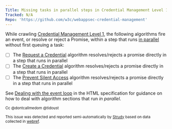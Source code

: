 ```yaml
---
Title: Missing tasks in parallel steps in Credential Management Level 1
Tracked: N/A
Repo: 'https://github.com/w3c/webappsec-credential-management'
---
```


While crawling [Credential Management Level 1](https://w3c.github.io/webappsec-credential-management/), the following algorithms fire an event, or resolve or reject a Promise, within a step that runs [in parallel](https://html.spec.whatwg.org/multipage/infrastructure.html#in-parallel) without first queuing a task:
* [ ] The [Request a Credential](https://w3c.github.io/webappsec-credential-management/#abstract-opdef-request-a-credential) algorithm resolves/rejects a promise directly in a step that runs in parallel
* [ ] The [Create a Credential](https://w3c.github.io/webappsec-credential-management/#abstract-opdef-create-a-credential) algorithm resolves/rejects a promise directly in a step that runs in parallel
* [ ] The [Prevent Silent Access](https://w3c.github.io/webappsec-credential-management/#abstract-opdef-prevent-silent-access) algorithm resolves/rejects a promise directly in a step that runs in parallel

See [Dealing with the event loop](https://html.spec.whatwg.org/multipage/webappapis.html#event-loop-for-spec-authors) in the HTML specification for guidance on how to deal with algorithm sections that run *in parallel*.

<sub>Cc @dontcallmedom @tidoust</sub>

<sub>This issue was detected and reported semi-automatically by [Strudy](https://github.com/w3c/strudy/) based on data collected in [webref](https://github.com/w3c/webref/).</sub>
